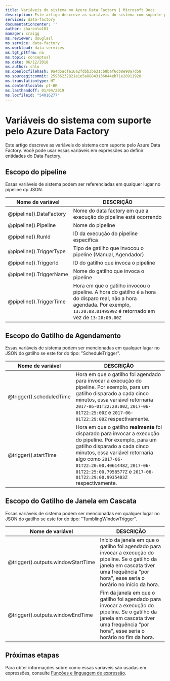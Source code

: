 ```yaml
---
title: Variáveis do sistema no Azure Data Factory | Microsoft Docs
description: Este artigo descreve as variáveis do sistema com suporte pelo Azure Data Factory. Você pode usar essas variáveis em expressões ao definir entidades do Data Factory.
services: data-factory
documentationcenter: ''
author: sharonlo101
manager: craigg
ms.reviewer: douglasl
ms.service: data-factory
ms.workload: data-services
ms.tgt_pltfrm: na
ms.topic: conceptual
ms.date: 06/12/2018
ms.author: shlo
ms.openlocfilehash: 9a4d5acfe16a2fdbb3b631cb8baf6cb8e90a7d58
ms.sourcegitcommit: 25936232821e1e5a88843136044eb71e28911928
ms.translationtype: HT
ms.contentlocale: pt-BR
ms.lasthandoff: 01/04/2019
ms.locfileid: "54016277"
---
```

# <a name="system-variables-supported-by-azure-data-factory"></a>Variáveis do sistema com suporte pelo Azure Data Factory
Este artigo descreve as variáveis do sistema com suporte pelo Azure Data Factory. Você pode usar essas variáveis em expressões ao definir entidades do Data Factory.

## <a name="pipeline-scope"></a>Escopo do pipeline
Essas variáveis de sistema podem ser referenciadas em qualquer lugar no pipeline dp JSON.

| Nome de variável | DESCRIÇÃO |
| --- | --- |
| @pipeline().DataFactory |Nome do data factory em que a execução do pipeline está ocorrendo |
| @pipeline().Pipeline |Nome do pipeline |
| @pipeline().RunId | ID da execução do pipeline específica |
| @pipeline().TriggerType | Tipo de gatilho que invocou o pipeline (Manual, Agendador) |
| @pipeline().TriggerId| ID do gatilho que invoca o pipeline |
| @pipeline().TriggerName| Nome do gatilho que invoca o pipeline |
| @pipeline().TriggerTime| Hora em que o gatilho invocou o pipeline. A hora do gatilho é a hora do disparo real, não a hora agendada. Por exemplo, `13:20:08.0149599Z` é retornado em vez de `13:20:00.00Z` |

## <a name="schedule-trigger-scope"></a>Escopo do Gatilho de Agendamento
Essas variáveis de sistema podem ser mencionadas em qualquer lugar no JSON do gatilho se este for do tipo: "ScheduleTrigger".

| Nome de variável | DESCRIÇÃO |
| --- | --- |
| @trigger().scheduledTime |Hora em que o gatilho foi agendado para invocar a execução do pipeline. Por exemplo, para um gatilho disparado a cada cinco minutos, essa variável retornaria `2017-06-01T22:20:00Z`, `2017-06-01T22:25:00Z` e `2017-06-01T22:29:00Z` respectivamente.|
| @trigger().startTime |Hora em que o gatilho **realmente** foi disparado para invocar a execução do pipeline. Por exemplo, para um gatilho disparado a cada cinco minutos, essa variável retornaria algo como `2017-06-01T22:20:00.4061448Z`, `2017-06-01T22:25:00.7958577Z` e `2017-06-01T22:29:00.9935483Z` respectivamente.|

## <a name="tumbling-window-trigger-scope"></a>Escopo do Gatilho de Janela em Cascata
Essas variáveis de sistema podem ser mencionadas em qualquer lugar no JSON do gatilho se este for do tipo: "TumblingWindowTrigger".

| Nome de variável | DESCRIÇÃO |
| --- | --- |
| @trigger().outputs.windowStartTime |Início da janela em que o gatilho foi agendado para invocar a execução do pipeline. Se o gatilho da janela em cascata tiver uma frequência "por hora", esse seria o horário no início da hora.|
| @trigger().outputs.windowEndTime |Fim da janela em que o gatilho foi agendado para invocar a execução do pipeline. Se o gatilho da janela em cascata tiver uma frequência "por hora", esse seria o horário no fim da hora.|
## <a name="next-steps"></a>Próximas etapas
Para obter informações sobre como essas variáveis são usadas em expressões, consulte [Funções e linguagem de expressão](control-flow-expression-language-functions.md).
